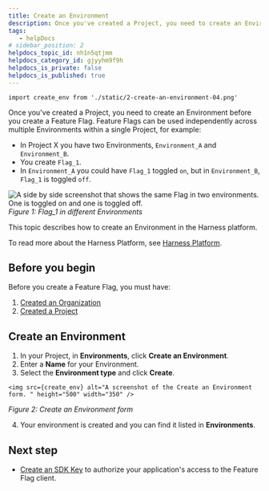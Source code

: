 ```yaml
---
title: Create an Environment
description: Once you've created a Project, you need to create an Environment before you create a Feature Flag. Feature Flags can be used independently across multiple Environments within a single Project, for ex…
tags: 
   - helpDocs
# sidebar_position: 2
helpdocs_topic_id: nh1n5qtjmm
helpdocs_category_id: gjyyhm9f9h
helpdocs_is_private: false
helpdocs_is_published: true
---
```


```mdx-code-block
import create_env from './static/2-create-an-environment-04.png'
```

Once you've created a Project, you need to create an Environment before you create a Feature Flag. Feature Flags can be used independently across multiple Environments within a single Project, for example:

* In Project X you have two Environments, `Environment_A` and `Environment_B`.
* You create `Flag_1`.
* In `Environment_A` you could have `Flag_1` toggled `on`, but in `Environment_B`, `Flag_1` is toggled `off`.


![A side by side screenshot that shows the same Flag in two environments. One is toggled on and one is toggled off.  ](./static/2-create-an-environment-03.png)*Figure 1: Flag\_1 in different Environments* 

This topic describes how to create an Environment in the Harness platform. 

To read more about the Harness Platform, see [Harness Platform](https://harness.helpdocs.io/category/3fso53aw1u-howto-general).

## Before you begin

Before you create a Feature Flag, you must have:

1. [Created an Organization](../../../platform/1_Organizations-and-Projects/2-create-an-organization.md)
2. [Created a Project](1-create-a-project.md)

## Create an Environment

1. In your Project, in **Environments**, click **Create an Environment**.
2. Enter a **Name** for your Environment.
3. Select the **Environment type** and click **Create**.

```mdx-code-block
<img src={create_env} alt="A screenshot of the Create an Environment form. " height="500" width="350" />
```
*Figure 2: Create an Environment form*

4. Your environment is created and you can find it listed in **Environments**.

## Next step

* [Create an SDK Key](3-create-an-sdk-key.md) to authorize your application's access to the Feature Flag client.

